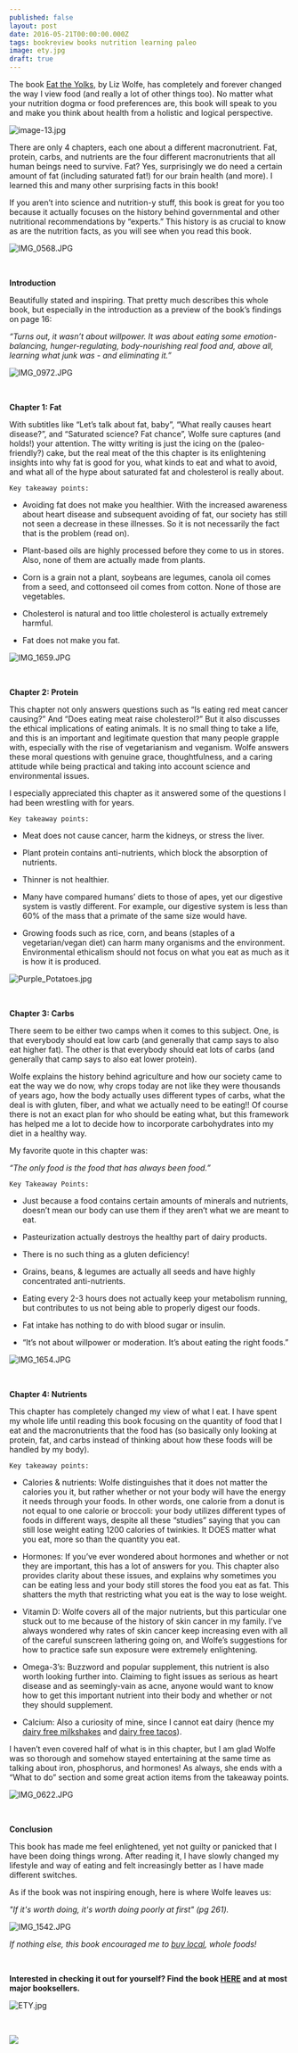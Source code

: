 ```yaml
---
published: false
layout: post
date: 2016-05-21T00:00:00.000Z
tags: bookreview books nutrition learning paleo
image: ety.jpg
draft: true
---
```

The book [Eat the Yolks](https://www.amazon.com/gp/product/1628600195?ie=UTF8&tag=edib09-20&camp=1789&linkCode=xm2&creativeASIN=1628600195), by Liz Wolfe, has completely and forever changed the way I view food (and really a lot of other things too). No matter what your nutrition dogma or food preferences are, this book will speak to you and make you think about health from a holistic and logical perspective. 



![image-13.jpg](/content/image-13.jpg)



There are only 4 chapters, each one about a different macronutrient. Fat, protein, carbs, and nutrients are the four different macronutrients that all human beings need to survive. Fat? Yes, surprisingly we do need a certain amount of fat (including saturated fat!) for our brain health (and more). I learned this and many other surprising facts in this book!

If you aren’t into science and nutrition-y stuff, this book is great for you too because it actually focuses on the history behind governmental and other nutritional recommendations by “experts.” This history is as crucial to know as are the nutrition facts, as you will see when you read this book.



![IMG_0568.JPG](/content/IMG_0568-JPG.jpg)


<br>

**Introduction**

Beautifully stated and inspiring. That pretty much describes this whole book, but especially in the introduction as a preview of the book’s findings on page 16: 

*“Turns out, it wasn’t about willpower. It was about eating some emotion-balancing, hunger-regulating, body-nourishing real food and, above all, learning what junk was - and eliminating it.”*



![IMG_0972.JPG](/content/IMG_0972-JPG.jpg)

<br>


**Chapter 1: Fat**

With subtitles like “Let’s talk about fat, baby”, “What really causes heart disease?”, and  “Saturated science? Fat chance”, Wolfe sure captures (and holds!) your attention. The witty writing is just the icing on the (paleo-friendly?) cake, but the real meat of the this chapter is its enlightening insights into why fat is good for you, what kinds to eat and what to avoid, and what all of the hype about saturated fat and cholesterol is really about.

	Key takeaway points:

* Avoiding fat does not make you healthier. With the increased awareness about heart disease and subsequent avoiding of fat, our society has still not seen a decrease in these illnesses. So it is not necessarily the fact that is the problem (read on).

* Plant-based oils are highly processed before they come to us in stores. Also, none of them are actually made from plants. 

* Corn is a grain not a plant, soybeans are legumes, canola oil comes from a seed, and cottonseed oil comes from cotton. None of those are vegetables.

* Cholesterol is natural and too little cholesterol is actually extremely harmful.

* Fat does not make you fat. 



![IMG_1659.JPG](/content/IMG_1659-JPG.jpg)



<br> 

**Chapter 2: Protein**

This chapter not only answers questions such as “Is eating red meat cancer causing?” And “Does eating meat raise cholesterol?” But it also discusses the ethical implications of eating animals. It is no small thing to take a life, and this is an important and legitimate question that many people grapple with, especially with the rise of vegetarianism and veganism. Wolfe answers these moral questions with genuine grace, thoughtfulness, and a caring attitude while being practical and taking into account science and environmental issues. 

I especially appreciated this chapter as it answered some of the questions I had been wrestling with for years. 

	Key takeaway points:

* Meat does not cause cancer, harm the kidneys, or stress the liver.

* Plant protein contains anti-nutrients, which block the absorption of nutrients.

* Thinner is not healthier.

* Many have compared humans’ diets to those of apes, yet our digestive system is vastly different. For example, our digestive system is less than 60% of the mass that a primate of the same size would have.

* Growing foods such as rice, corn, and beans (staples of a vegetarian/vegan diet) can harm many organisms and the environment. Environmental ethicalism should not focus on what you eat as much as it is how it is produced.



![Purple_Potatoes.jpg](/content/Purple_Potatoes.jpg)



<br>

**Chapter 3: Carbs**

There seem to be either two camps when it comes to this subject. One, is that everybody should eat low carb (and generally that camp says to also eat higher fat). The other is that everybody should eat lots of carbs (and generally that camp says to also eat lower protein).

Wolfe explains the history behind agriculture and how our society came to eat the way we do now, why crops today are not like they were thousands of years ago, how the body actually uses different types of carbs, what the deal is with gluten, fiber, and what we actually need to be eating!! Of course there is not an exact plan for who should be eating what, but this framework has helped me a lot to decide how to incorporate carbohydrates into my diet in a healthy way. 

My favorite quote in this chapter was:

*“The only food is the food that has always been food.”*

	Key Takeaway Points:

* Just because a food contains certain amounts of minerals and nutrients, doesn’t mean our body can use them if they aren’t what we are meant to eat.

* Pasteurization actually destroys the healthy part of dairy products.

* There is no such thing as a gluten deficiency! 

* Grains, beans, & legumes are actually all seeds and have highly concentrated anti-nutrients.

* Eating every 2-3 hours does not actually keep your metabolism running, but contributes to us not being able to properly digest our foods.

* Fat intake has nothing to do with blood sugar or insulin.

* “It’s not about willpower or moderation. It’s about eating the right foods.”



![IMG_1654.JPG](/content/IMG_1654-JPG.jpg)



<br>

**Chapter 4: Nutrients**

This chapter has completely changed my view of what I eat. I have spent my whole life until reading this book focusing on the quantity of food that I eat and the macronutrients that the food has (so basically only looking at protein, fat, and carbs instead of thinking about how these foods will be handled by my body).

	Key takeaway points:

* Calories & nutrients: Wolfe distinguishes that it does not matter the calories you it, but rather whether or not your body will have the energy it needs through your foods. In other words, one calorie from a donut is not equal to one calorie or broccoli: your body utilizes different types of foods in different ways, despite all these “studies” saying that you can still lose weight eating 1200 calories of twinkies. It DOES matter what you eat, more so than the quantity you eat.

* Hormones: If you’ve ever wondered about hormones and whether or not they are important, this has a lot of answers for you. This chapter also provides clarity about these issues, and explains why sometimes you can be eating less and your body still stores the food you eat as fat. This shatters the myth that restricting what you eat is the way to lose weight.

* Vitamin D: Wolfe covers all of the major nutrients, but this particular one stuck out to me because of the history of skin cancer in my family. I’ve always wondered why rates of skin cancer keep increasing even with all of the careful sunscreen lathering going on, and Wolfe’s suggestions for how to practice safe sun exposure were extremely enlightening.

* Omega-3’s: Buzzword and popular supplement, this nutrient is also worth looking further into. Claiming to fight issues as serious as heart disease and as seemingly-vain as acne, anyone would want to know how to get this important nutrient into their body and whether or not they should supplement. 

* Calcium: Also a curiosity of mine, since I cannot eat dairy (hence my [dairy free milkshakes](http://emily.rubennic.com/recipes/banana-mocha-milkshake) and [dairy free tacos](http://emily.rubennic.com/recipes/fish-tacos)). 

I haven’t even covered half of what is in this chapter, but I am glad Wolfe was so thorough and somehow stayed entertaining at the same time as talking about iron, phosphorus, and hormones! As always, she ends with a “What to do” section and some great action items from the takeaway points.



![IMG_0622.JPG](/content/IMG_0622-JPG.jpg)



<br>

**Conclusion**


This book has made me feel enlightened, yet not guilty or panicked that I have been doing things wrong. After reading it, I have slowly changed my lifestyle and way of eating and felt increasingly better as I have made different switches. 

As if the book was not inspiring enough, here is where Wolfe leaves us:

*"If it's worth doing, it's worth doing poorly at first" (pg 261).*



![IMG_1542.JPG](/content/IMG_1542-JPG.jpg)

*If nothing else, this book encouraged me to [buy local](http://emily.rubennic.com/recipes/community-supported-agriculture), whole foods!*

<br>

**Interested in checking it out for yourself? Find the book [HERE](https://www.amazon.com/gp/product/1628600195?ie=UTF8&tag=edib09-20&camp=1789&linkCode=xm2&creativeASIN=1628600195) and at most major booksellers.**



![ETY.jpg](/content/ETY.jpg)



<br>

<a href="//www.pinterest.com/pin/create/button/" data-pin-do="buttonBookmark"  data-pin-color="red"><img src="//assets.pinterest.com/images/pidgets/pinit_fg_en_rect_red_20.png" /></a>
<!-- Please call pinit.js only once per page -->
<script type="text/javascript" async defer src="//assets.pinterest.com/js/pinit.js"></script>
